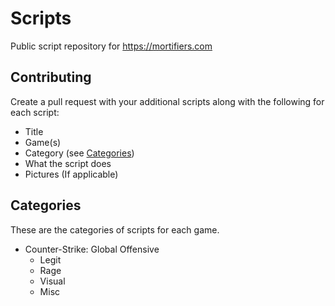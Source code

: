 # Scripts
Public script repository for https://mortifiers.com

## Contributing
Create a pull request with your additional scripts along with the following for each script:
  - Title
  - Game(s)
  - Category (see [Categories](#Categories))
  - What the script does
  - Pictures (If applicable)

## Categories
These are the categories of scripts for each game.
  - Counter-Strike: Global Offensive
    + Legit
    + Rage
    + Visual
    + Misc
